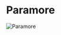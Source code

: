 # Paramore

![Paramore](http://assets.farmhouse.co/publishing/1-shoot-it-yourself/images/paramore-1.jpg)
